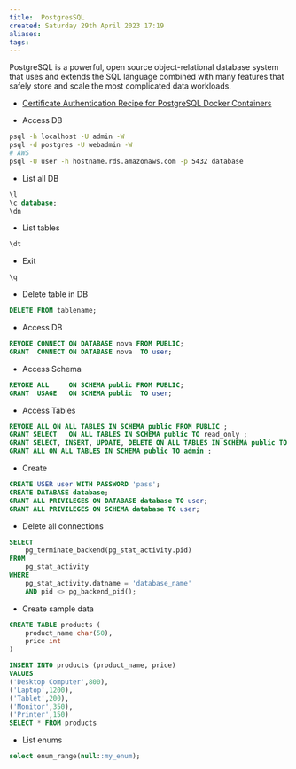```yaml
---
title:  PostgresSQL
created: Saturday 29th April 2023 17:19
aliases: 
tags: 
---
```

PostgreSQL is a powerful, open source object-relational database system that uses and extends the SQL language combined with many features that safely store and scale the most complicated data workloads.

- [Certificate Authentication Recipe for PostgreSQL Docker Containers](https://www.crunchydata.com/blog/ssl-certificate-authentication-postgresql-docker-containers)

- Access DB

```bash
psql -h localhost -U admin -W 
psql -d postgres -U webadmin -W
# AWS
psql -U user -h hostname.rds.amazonaws.com -p 5432 database
```

- List all DB

```sql
\l
\c database;
\dn
```

- List tables

```sql
\dt 
```

- Exit

```sql
\q
```

- Delete table in DB

```sql
DELETE FROM tablename;
```

- Access DB

```sql
REVOKE CONNECT ON DATABASE nova FROM PUBLIC;
GRANT  CONNECT ON DATABASE nova  TO user;
```

- Access Schema

```sql
REVOKE ALL     ON SCHEMA public FROM PUBLIC;
GRANT  USAGE   ON SCHEMA public  TO user;
```

- Access Tables

```sql
REVOKE ALL ON ALL TABLES IN SCHEMA public FROM PUBLIC ;
GRANT SELECT   ON ALL TABLES IN SCHEMA public TO read_only ;
GRANT SELECT, INSERT, UPDATE, DELETE ON ALL TABLES IN SCHEMA public TO read_write ;
GRANT ALL ON ALL TABLES IN SCHEMA public TO admin ;
```

- Create

```sql
CREATE USER user WITH PASSWORD 'pass';
CREATE DATABASE database;
GRANT ALL PRIVILEGES ON DATABASE database TO user;
GRANT ALL PRIVILEGES ON SCHEMA database TO user;
```

- Delete all connections

```sql
SELECT
	pg_terminate_backend(pg_stat_activity.pid)
FROM
	pg_stat_activity
WHERE
	pg_stat_activity.datname = 'database_name'
	AND pid <> pg_backend_pid();
```

- Create sample data

```sql
CREATE TABLE products (
	product_name char(50),
	price int
)

INSERT INTO products (product_name, price)
VALUES
('Desktop Computer',800),
('Laptop',1200),
('Tablet',200),
('Monitor',350),
('Printer',150)
SELECT * FROM products
```

- List enums

```sql
select enum_range(null::my_enum);
```